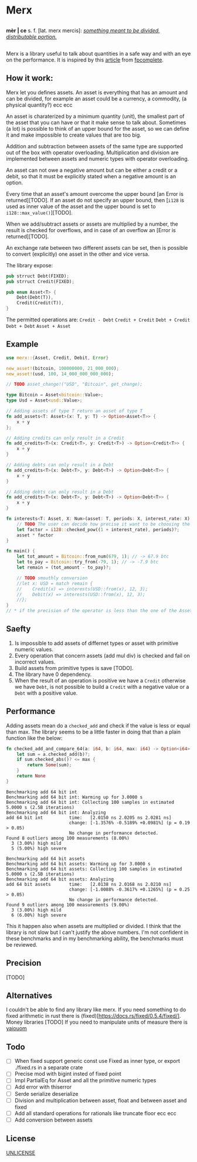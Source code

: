 # Merx

##

**mèr | ce** s. f. [lat. merx mercis]:
[*something meant to be divided, distributable portion.*](https://www.etimo.it/?term=merce&find=Cerca)

##

Merx is a library useful to talk about quantities in a safe way and with an eye on the
performance. It is inspired by this
[article](https://tech.fpcomplete.com/blog/safe-decimal-right-on-the-money) from
[fpcomplete](https://tech.fpcomplete.com/tech).

## How it work:
Merx let you defines assets. An asset is everything that has an amount and can be divided, for
example an asset could be a currency, a commodity, (a physical quantity?) ecc ecc

An asset is charaterized by a minimum quantity (unit), the smallest part of the asset that you
can have or that it make sense to talk about. Sometimes (a lot) is possible to think of an upper
bound for the asset, so we can define it and make impossible to create values that are too big.

Addition and subtraction between assets of the same type are supported out of the box with operator
overloading. Multiplication and division are implemented between assets and numeric
types with operator overloading.

An asset can not owe a negative amount but can be either a credit or a debit, so that it must
be explicitly stated when a negative amount is an option.

Every time that an asset's amount overcome the upper bound [an Error is returned][TODO]. If an
asset do not specify an upper bound, then [`i128` is used as inner value of the asset and the upper
bound is set to `i128::max_value()`][TODO]. 

When we add/subtract assets or assets are multiplied by a number, the result is checked for
overflows, and in case of an overflow an [Error is returned][TODO].

An exchange rate between two different assets can be set, then is possible to convert (explicitly)
one asset in the other and vice versa.

The library expose:
```rust
pub strruct Debt(FIXED);
pub strruct Credit(FIXED);

pub enum Asset<T> {
    Debt(Debt(T)),
    Credit(Credit(T)),
}
```

The permitted operations are: `Credit - Debt` `Credit + Credit` `Debt + Credit` `Debt + Debt` 
`Asset + Asset`


## Example
```rust
use merx::{Asset, Credit, Debit, Error}

new_asset!(bitcoin, 100000000, 21_000_000);
new_asset!(usd, 100, 14_000_000_000_000);

// TODO asset_change!("USD", "Bitcoin", get_change);

type Bitcoin = Asset<bitcoin::Value>;
type Usd = Asset<usd::Value>;

// Adding assets of type T return an asset of type T
fn add_assets<T: Asset>(x: T, y: T) -> Option<Asset<T>> {
    x + y
};

// Adding credits can only result in a Credit
fn add_credits<T>(x: Credit<T>, y: Credit<T>) -> Option<Credit<T>> {
    x + y
}

// Adding debts can only result in a Debt
fn add_credits<T>(x: Debt<T>, y: Debt<T>) -> Option<Debt<T>> {
    x + y
}

// Adding debts can only result in a Debt
fn add_credits<T>(x: Debt<T>, y: Debt<T>) -> Option<Debt<T>> {
    x + y
}

fn interests<T: Asset, X: Num>(asset: T, periods: X, interest_rate: X) -> Option<Asset<T>> {
    // TODO The user can decide how precise it want to be choosing the type of the factor*
    let factor = i128::checked_pow((1 + interest_rate), periods)?;
    asset * factor
}

fn main() {
    let tot_amount = Bitcoin::from_num(679, 1); // -> 67.9 btc
    let to_pay = Bitcoin::try_from(-79, 1); // -> -7.9 btc
    let remain = (tot_amount - to_pay)?;

    // TODO smouthly conversion
    //let x: USD = match remain {
    //    Credit(x) => interests(USD::from(x), 12, 3);
    //    Debit(x) => interests(USD::from(x), 12, 3);
    //};
}
// * if the precision of the operator is less than the one of the Asset the Asset's precision is used
```

## Saefty

1. Is impossible to add assets of differnet types or asset with primitive numeric values.
2. Every operation that concern assets (add mul div) is checked and fail on incorrect values.
3. Build assets from primitive types is save [TODO].
4. The library have 0 dependency.
5. When the result of an operation is positive we have a `Credit` otherwise we have `Debt`, is not
possible to build a `Credit` with a negative value or a `Debt` with a positive value.

## Performance

Adding assets mean do a `checked_add` and check if the value is less or equal than max. The 
library seems to be a little faster in doing that than a plain function like the below:

```rust
fn checked_add_and_compare_64(a: i64, b: i64, max: i64) -> Option<i64> {
    let sum = a.checked_add(b)?;
    if sum.checked_abs()? <= max {
        return Some(sum);
    }
    return None
}
```

```
Benchmarking add 64 bit int
Benchmarking add 64 bit int: Warming up for 3.0000 s
Benchmarking add 64 bit int: Collecting 100 samples in estimated 5.0000 s (2.5B iterations)
Benchmarking add 64 bit int: Analyzing
add 64 bit int          time:   [2.0150 ns 2.0205 ns 2.0281 ns]
                        change: [-1.3576% -0.5189% +0.0981%] (p = 0.19 > 0.05)
                        No change in performance detected.
Found 8 outliers among 100 measurements (8.00%)
  3 (3.00%) high mild
  5 (5.00%) high severe

Benchmarking add 64 bit assets
Benchmarking add 64 bit assets: Warming up for 3.0000 s
Benchmarking add 64 bit assets: Collecting 100 samples in estimated 5.0000 s (2.5B iterations)
Benchmarking add 64 bit assets: Analyzing
add 64 bit assets       time:   [2.0138 ns 2.0168 ns 2.0210 ns]
                        change: [-1.0088% -0.3617% +0.1265%] (p = 0.25 > 0.05)
                        No change in performance detected.
Found 9 outliers among 100 measurements (9.00%)
  3 (3.00%) high mild
  6 (6.00%) high severe
```

This it happen also when assets are multiplied or divided. I think that the library is not
slow but I can't justify the above numbers. I'm not confident in these benchmarks and in my
benchmarking ability, the benchmarks must be reviewed.



## Precision

[TODO]

## Alternatives

I couldn't be able to find any library like merx.
If you need something to do fixed arithmetic in rust there is
(fixed)[https://docs.rs/fixed/0.5.4/fixed/].
Money libraries [TODO]
If you need to manipulate units of measure there is [yaiouom](https://github.com/Yoric/yaiouom)

## Todo

 - [ ] When fixed support generic const use Fixed as inner type, or export ./fixed.rs in a separate crate
 - [ ] Precise mod with bigint insted of fixed point
 - [ ] Impl PartialEq for Asset and all the primitive numeric types
 - [ ] Add error with thiserror
 - [ ] Serde serialize deserialize
 - [ ] Division and multiplication between asset, float and between asset and fixed
 - [ ] Add all standard operations for rationals like truncate floor ecc ecc
 - [ ] Add conversion between assets

## License

[UNLICENSE](https://unlicense.org/)
